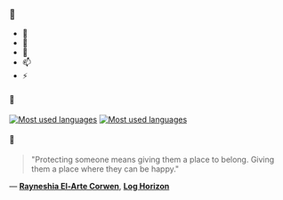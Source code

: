 ### 👋

- 🔭
- 🌱
- 💬
- 📫
- ⚡

#### 🧏

[![Most used languages](https://github-readme-stats-aynah.vercel.app/api/top-langs/?username=aynh&theme=solarized-dark&langs_count=6&layout=compact&hide_title=true)](https://github.com/anuraghazra/github-readme-stats#gh-dark-mode-only)
[![Most used languages](https://github-readme-stats-aynah.vercel.app/api/top-langs/?username=aynh&theme=solarized-light&langs_count=6&layout=compact&hide_title=true)](https://github.com/anuraghazra/github-readme-stats#gh-light-mode-only)

#### 💬

> "Protecting someone means giving them a place to belong. Giving them a place where they can be happy."

&mdash; [**Rayneshia El-Arte Corwen**](https://myanimelist.net/character.php?q=Rayneshia%20El-Arte%20Corwen&cat=character), [**Log Horizon**](https://myanimelist.net/search/all?q=Log%20Horizon&cat=all)
